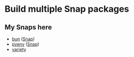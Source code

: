# Build multiple Snap packages

## My Snaps here

- [bun](https://bun.sh/) ([Snap](https://snapcraft.io/bun-js))
- [pyenv](https://github.com/pyenv/pyenv) ([Snap](https://snapcraft.io/pyenv))
- [variety](https://peterlevi.com/variety/)